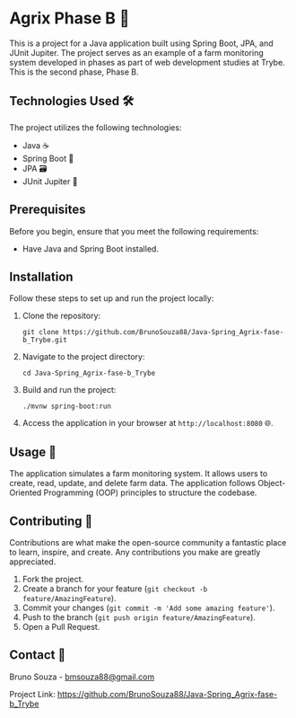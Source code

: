 <h1>Agrix Phase B 🌱</h1>

<p>This is a project for a Java application built using Spring Boot, JPA, and JUnit Jupiter. The project serves as an example of a farm monitoring system developed in phases as part of web development studies at Trybe. This is the second phase, Phase B.</p>

<h2>Technologies Used 🛠️</h2>

<p>The project utilizes the following technologies:</p>

<ul>
  <li>Java ☕</li>
  <li>Spring Boot 🍃</li>
  <li>JPA 🗃️</li>
  <li>JUnit Jupiter 🚀</li>
</ul>

<h2>Prerequisites</h2>

<p>Before you begin, ensure that you meet the following requirements:</p>

<ul>
  <li>Have Java and Spring Boot installed.</li>
</ul>

<h2>Installation</h2>

<p>Follow these steps to set up and run the project locally:</p>

<ol>
  <li>Clone the repository:</li>

  <pre><code>git clone https://github.com/BrunoSouza88/Java-Spring_Agrix-fase-b_Trybe.git</code></pre>

  <li>Navigate to the project directory:</li>

  <pre><code>cd Java-Spring_Agrix-fase-b_Trybe</code></pre>

  <li>Build and run the project:</li>

  <pre><code>./mvnw spring-boot:run</code></pre>

  <li>Access the application in your browser at <code>http://localhost:8080</code> 🌐.</li>
</ol>

<h2>Usage 🚀</h2>

<p>The application simulates a farm monitoring system. It allows users to create, read, update, and delete farm data. The application follows Object-Oriented Programming (OOP) principles to structure the codebase.</p>

<h2>Contributing 🤝</h2>

<p>Contributions are what make the open-source community a fantastic place to learn, inspire, and create. Any contributions you make are greatly appreciated.</p>

<ol>
  <li>Fork the project.</li>
  <li>Create a branch for your feature (<code>git checkout -b feature/AmazingFeature</code>).</li>
  <li>Commit your changes (<code>git commit -m 'Add some amazing feature'</code>).</li>
  <li>Push to the branch (<code>git push origin feature/AmazingFeature</code>).</li>
  <li>Open a Pull Request.</li>
</ol>

<h2>Contact 📧</h2>

<p>Bruno Souza - <a href="mailto:bmsouza88@gmail.com">bmsouza88@gmail.com</a></p>

<p>Project Link: <a href="https://github.com/BrunoSouza88/Java-Spring_Agrix-fase-b_Trybe">https://github.com/BrunoSouza88/Java-Spring_Agrix-fase-b_Trybe</a></p>
